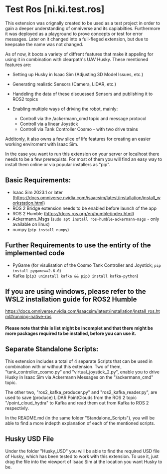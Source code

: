 # Test Ros [ni.ki.test.ros]

This extension was orignally created to be used as a test project in order to gain a deeper understanding of omniverse 
and its capiabilties. Furthermore it was deployed as a playground to prove concepts or test for error messages.
Later on it changed into a full-fleged extension, but due to keepsake the name was not changed.

As of now, it boots a variety of diffrent features that make it appeling for using it in combination with clearpath's
UAV Husky. These mentioned features are:

- Setting up Husky in Isaac Sim (Adjusting 3D Model Issues, etc.)
- Generating realistic Sensors (Camera, LiDAR, etc.)
- Handeling the data of these discuessed Sensors and publishing it to ROS2 topics
- Enabling multiple ways of driving the robot, mainly:

    * Controll via the /ackermann_cmd topic and message protocol
    * Controll via a linear Joystick
    * Controll via Tank Controller Cosmo - with two drive trains

Additonly, it also owns a few slice of life features for creating an easier working enviroment with Isaac Sim.

In the case you want to run this extension on your server or localhost there needs to be a few prerequists. For most of
them you will find an easy way to install them online or via popular installers as "pip".

## Basic Requirements:
- Isaac Sim 2023.1 or later (https://docs.omniverse.nvidia.com/isaacsim/latest/installation/install_workstation.html)
- ROS 2 Bridge extension needs to be enabled before launch of the app
- ROS 2 Humble (https://docs.ros.org/en/humble/index.html)
- Ackermann_Msgs (`sudo apt install ros-humble-ackermann-msgs` - only available on linux)
- numpy (`pip install numpy`)

## Further Requirements to use the entirty of the implemented code
- PyGame (for visulisation of the Cosmo Tank Controller and Joystick; `pip install pygame==2.6.0`)
- Kafka (`pip3 uninstall kafka && pip3 install kafka-python`)

## If you are using windows, please refer to the WSL2 installation guide for ROS2 Humble
https://docs.omniverse.nvidia.com/isaacsim/latest/installation/install_ros.html#running-native-ros


#### Please note that this is list might be incomplet and that there might be more packages required to be installed, before you can use it.

## Separate Standalone Scripts:
This extension includes a total of 4 separate Scripts that can be used in combination with or without this extension.
Two of them, "tank_controller_cosmo.py" and "virtual_joystick_2.py", enable you to drive Husky in Isaac Sim via
Ackermann Messages on the "/ackermann_cmd" topic.

The other two, "ros2_kafka_producer.py" and "ros2_kafka_reader.py", are used to save (produce) LiDAR PointClouds
from the ROS 2 topic "/point_cloud_hydra" to Kafka and read them out from Kafka to ROS 2 respectivly.

In the README.md (in the same folder "Standalone_Scripts"), you will be able to find a more indepth explanation of each of the mentioned scripts.

## Husky USD File
Under the folder "Husky_USD" you will be able to find the required USD file of Husky,  which has been tested to work with this extension.
To use it, just drag the file into the viewport of Isaac Sim at the location you want Husky to be.
